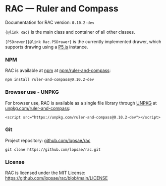 # RAC — Ruler and Compass

Documentation for RAC version: `0.10.2-dev`

`{@link Rac}` is the main class and container of all other classes.

`[P5Drawer]{@link Rac.P5Drawer}` is the currently implemented drawer, which supports drawing using a [P5.js](https://p5js.org/) instance.


### NPM

RAC is available at [npm](https://www.npmjs.com/) at [npm/ruler-and-compass](https://www.npmjs.com/package/ruler-and-compass):
```
npm install ruler-and-compass@0.10.2-dev
```


### Browser use - UNPKG

For browser use, RAC is available as a single file library through [UNPKG](https://unpkg.com/) at [unpkg.com/ruler-and-compass](https://unpkg.com/ruler-and-compass):
```
<script src="https://unpkg.com/ruler-and-compass@0.10.2-dev"></script>
```


### Git

Project repository: [github.com/lopsae/rac](https://github.com/lopsae/rac)
```
git clone https://github.com/lopsae/rac.git
```


### License

RAC is licensed under the MIT License: <https://github.com/lopsae/rac/blob/main/LICENSE>


